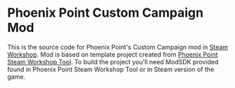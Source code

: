# Phoenix Point Custom Campaign Mod

This is the source code for Phoenix Point's Custom Campaign mod in [Steam Workshop](https://steamcommunity.com/sharedfiles/filedetails/?id=2835034814).
Mod is based on template project created from [Phoenix Point Steam Workshop Tool](https://github.com/SnapshotGames/PPWorkshopTool).
To build the project you'll need ModSDK provided found in Phoenix Point Steam Workshop Tool or in Steam version of the game.
